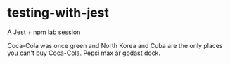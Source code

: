 # testing-with-jest
A Jest + npm lab session

Coca-Cola was once green and North Korea and Cuba are the only places you can't buy Coca-Cola.
Pepsi max är godast dock.
